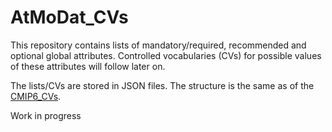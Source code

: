 # AtMoDat_CVs

This repository contains lists of mandatory/required, recommended and optional global attributes. Controlled vocabularies (CVs) for possible values of these attributes will follow later on.

The lists/CVs are stored in JSON files. The structure is the same as of the [CMIP6_CVs](https://github.com/WCRP-CMIP/CMIP6_CVs/).

Work in progress